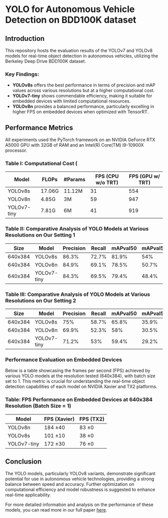# YOLO for Autonomous Vehicle Detection on BDD100K dataset

## Introduction
This repository hosts the evaluation results of the YOLOv7 and YOLOv8 models for real-time object detection in autonomous vehicles, utilizing the Berkeley Deep Drive BDD100K dataset.

### Key Findings:
- **YOLOv8s** offers the best performance in terms of precision and mAP values across various resolutions but at a higher computational cost.
- **YOLOv7-tiny** shows commendable efficiency, making it suitable for embedded devices with limited computational resources.
- **YOLOv8n** provides a balanced performance, particularly excelling in higher FPS on embedded devices when optimized with TensorRT.

## Performance Metrics
All experiments used the PyTorch framework on an NVIDIA GeForce RTX A5000 GPU with 32GB of RAM and an Intel(R) Core(TM) i9-10900X processor.

### Table I: Computational Cost (
| Model        | FLOPs   | #Params | FPS (CPU w/o TRT) | FPS (GPU w/ TRT) |
|--------------|---------|---------|-------------------|------------------|
| YOLOv8s      | 17.06G  | 11.12M  | 31                | 554              |
| YOLOv8n      | 4.85G   | 3M      | 59                | 947              |
| YOLOv7-tiny  | 7.81G   | 6M      | 41                | 919              |

### Table II: Comparative Analysis of YOLO Models at Various Resolutions on Our Setting 1
| Size   | Model       | Precision | Recall | mAPval50 | mAPval50:95 | FLOPs  |
|--------|-------------|-----------|--------|----------|-------------|--------|
| 640x384| YOLOv8s     | 86.3%     | 72.7%  | 81.9%    | 54%         | 17.06G |
| 640x384| YOLOv8n     | 84.9%     | 69.1%  | 78.5%    | 50.7%       | 4.85G  |
| 640x384| YOLOv7-tiny | 84.3%     | 69.5%  | 79.4%    | 48.4%       | 7.81G  |

### Table III: Comparative Analysis of YOLO Models at Various Resolutions on Our Setting 2
| Size   | Model       | Precision | Recall | mAPval50 | mAPval50:95 | FLOPs  |
|--------|-------------|-----------|--------|----------|-------------|--------|
| 640x384| YOLOv8s     | 75%       | 58.7%  | 65.8%    | 35.9%       | 17.07G |
| 640x384| YOLOv8n     | 69.9%     | 52.3%  | 58%      | 30.5%       | 4.85G  |
| 640x384| YOLOv7-tiny | 71.2%     | 53%    | 59.4%    | 29.2%       | 7.83G  |

### Performance Evaluation on Embedded Devices
Below is a table showcasing the frames per second (FPS) achieved by various YOLO models at the resolution tested (640x384), with batch size set to 1. This metric is crucial for understanding the real-time object detection capabilities of each model on NVIDIA Xavier and TX2 platforms.

### Table: FPS Performance on Embedded Devices at 640x384 Resolution (Batch Size = 1)
| Model       | FPS (Xavier) | FPS (TX2) |
|-------------|--------------|-----------|
| YOLOv8n     | 184 ±40      | 83 ±0     |
| YOLOv8s     | 101 ±10      | 38 ±0     |
| YOLOv7-tiny | 172 ±30      | 76 ±0     |

## Conclusion
The YOLO models, particularly YOLOv8 variants, demonstrate significant potential for use in autonomous vehicle technologies, providing a strong balance between speed and accuracy. Further optimization on computational efficiency and model robustness is suggested to enhance real-time applicability.

For more detailed information and analysis on the performance of these models, you can read more in our full paper [here](https://drive.google.com/file/d/1cMnRMVUHuMmVHQIK4f92Yjyemg7H-CKa/view?usp=drive_link).
